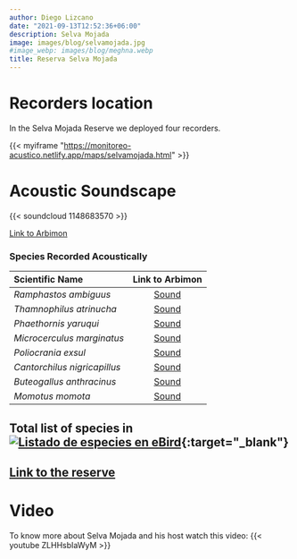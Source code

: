 ```yaml
---
author: Diego Lizcano
date: "2021-09-13T12:52:36+06:00"
description: Selva Mojada
image: images/blog/selvamojada.jpg
#image_webp: images/blog/meghna.webp
title: Reserva Selva Mojada
---
```


# Recorders location

In the Selva Mojada Reserve we deployed four recorders.

{{< myiframe "https://monitoreo-acustico.netlify.app/maps/selvamojada.html" >}}


# Acoustic Soundscape

{{< soundcloud 1148683570 >}}

[Link to Arbimon](https://arbimon.rfcx.org/project/destinos-awake/visualizer/rec/42440711)

### Species Recorded Acoustically


|__Scientific Name__| Link to Arbimon|
| :---        |     :----:   |
|_Ramphastos ambiguus_|	[Sound](	https://arbimon.rfcx.org/project/destinos-awake/visualizer/rec/42057184/?gain=25 )|
|_Thamnophilus atrinucha_|	[Sound](	https://arbimon.rfcx.org/project/destinos-awake/visualizer/rec/42054681?gain=25	)|
|_Phaethornis yaruqui_|	[Sound](	https://arbimon.rfcx.org/project/destinos-awake/visualizer/rec/42054702?gain=25	)|
|_Microcerculus marginatus_|	[Sound](	https://arbimon.rfcx.org/project/destinos-awake/visualizer/rec/42058003?gain=25	)|
|_Poliocrania exsul_|	[Sound](	https://arbimon.rfcx.org/project/destinos-awake/visualizer/rec/42059803?gain=25	)|
|_Cantorchilus nigricapillus_|	[Sound](	https://arbimon.rfcx.org/project/destinos-awake/visualizer/rec/42059762?gain=25	)|
|_Buteogallus anthracinus_|	[Sound](	https://arbimon.rfcx.org/project/destinos-awake/visualizer/rec/42060202?gain=25	)|
|_Momotus momota_|	[Sound](	https://arbimon.rfcx.org/project/destinos-awake/visualizer/rec/49069665	)|




## Total list of species in[![Listado de especies en eBird](/images/blog/Logo_ebird.png "El Manzanal eBird hotspot")](https://ebird.org/colombia/checklist/S101578848){:target="_blank"}


## [Link to the reserve](https://selvamojada.com)

# Video

To know more about Selva Mojada and his host watch this video: {{< youtube ZLHHsbIaWyM >}} 


